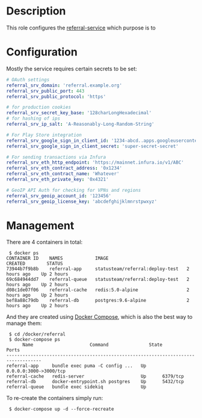 # Description

This role configures the [referral-service](https://github.com/status-im/referral-service) which purpose is to 

# Configuration

Mostly the service requires certain secrets to be set:
```yaml
# OAuth settings
referral_srv_domain: 'referral.example.org'
referral_srv_public_port: 443
referral_srv_public_protocol: 'https'

# for production cookies
referral_srv_secret_key_base: '128charLongHexadecimal'
# for hashing of ips
referral_srv_ip_salt: 'A-Reasonably-Long-Random-String'

# For Play Store integration
referral_srv_google_sign_in_client_id: '1234-abcd..apps.googleusercontent.com'
referral_srv_google_sign_in_client_secret: 'super-secret-secret'

# For sending transactions via Infura
referral_srv_eth_http_endpoint: 'https://mainnet.infura.io/v1/ABC'
referral_srv_eth_contract_address: '0x1234'
referral_srv_eth_contract_name: 'Whatever'
referral_srv_eth_private_key: '0x4321'

# GeoIP API Auth for checking for VPNs and regions
referral_srv_geoip_account_id: '123456'
referral_srv_geoip_license_key: 'abcdefghijklmnrstpwxyz'
```

# Management

There are 4 containers in total:
```
 $ docker ps
CONTAINER ID    NAMES            IMAGE                             CREATED        STATUS
73944b7f9b8b    referral-app     statusteam/referral:deploy-test   2 hours ago    Up 2 hours
69c684944dd7    referral-queue   statusteam/referral:deploy-test   2 hours ago    Up 2 hours
d08c1de07f06    referral-cache   redis:5.0-alpine                  2 hours ago    Up 2 hours
bef8a88c79db    referral-db      postgres:9.6-alpine               2 hours ago    Up 2 hours
```

And they are created using [Docker Compose](https://docs.docker.com/compose/), which is also the best way to manage them:
```
 $ cd /docker/referral
 $ docker-compose ps  
      Name                     Command               State           Ports         
-----------------------------------------------------------------------------------
referral-app     bundle exec puma -C config ...   Up      0.0.0.0:3000->3000/tcp
referral-cache   redis-server                     Up      6379/tcp              
referral-db      docker-entrypoint.sh postgres    Up      5432/tcp              
referral-queue   bundle exec sidekiq              Up
```
To re-create the containers simply run:
```
 $ docker-compose up -d --force-recreate
```
